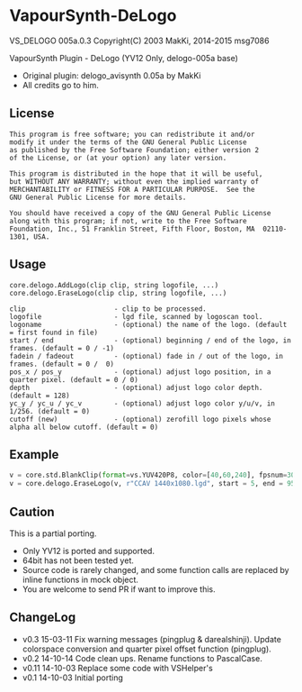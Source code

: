 # VapourSynth-DeLogo

VS_DELOGO 005a.0.3 Copyright(C) 2003 MakKi, 2014-2015 msg7086

VapourSynth Plugin - DeLogo (YV12 Only, delogo-005a base)

- Original plugin: delogo_avisynth 0.05a by MakKi
- All credits go to him.

## License 

    This program is free software; you can redistribute it and/or
    modify it under the terms of the GNU General Public License
    as published by the Free Software Foundation; either version 2
    of the License, or (at your option) any later version.

    This program is distributed in the hope that it will be useful,
    but WITHOUT ANY WARRANTY; without even the implied warranty of
    MERCHANTABILITY or FITNESS FOR A PARTICULAR PURPOSE.  See the
    GNU General Public License for more details.

    You should have received a copy of the GNU General Public License
    along with this program; if not, write to the Free Software
    Foundation, Inc., 51 Franklin Street, Fifth Floor, Boston, MA  02110-1301, USA.

## Usage

    core.delogo.AddLogo(clip clip, string logofile, ...)
    core.delogo.EraseLogo(clip clip, string logofile, ...)

    clip                      - clip to be processed.
    logofile                  - lgd file, scanned by logoscan tool.
    logoname                  - (optional) the name of the logo. (default = first found in file)
    start / end               - (optional) beginning / end of the logo, in frames. (default = 0 / -1)
    fadein / fadeout          - (optional) fade in / out of the logo, in frames. (default = 0 /  0)
    pos_x / pos_y             - (optional) adjust logo position, in a quarter pixel. (default = 0 / 0)
    depth                     - (optional) adjust logo color depth. (default = 128)
    yc_y / yc_u / yc_v        - (optional) adjust logo color y/u/v, in 1/256. (default = 0)
    cutoff (new)              - (optional) zerofill logo pixels whose alpha all below cutoff. (default = 0)

## Example

```python
v = core.std.BlankClip(format=vs.YUV420P8, color=[40,60,240], fpsnum=30000, fpsden=1001)
v = core.delogo.EraseLogo(v, r"CCAV 1440x1080.lgd", start = 5, end = 95, fadein = 10, fadeout = 10)
```

## Caution

This is a partial porting.

- Only YV12 is ported and supported.
- 64bit has not been tested yet.
- Source code is rarely changed, and some function calls are replaced by inline functions in mock object.
- You are welcome to send PR if want to improve this.

## ChangeLog

- v0.3  15-03-11 Fix warning messages (pingplug & darealshinji). Update colorspace conversion and quarter pixel offset function (pingplug).
- v0.2  14-10-14 Code clean ups. Rename functions to PascalCase.
- v0.11 14-10-03 Replace some code with VSHelper's
- v0.1  14-10-03 Initial porting
